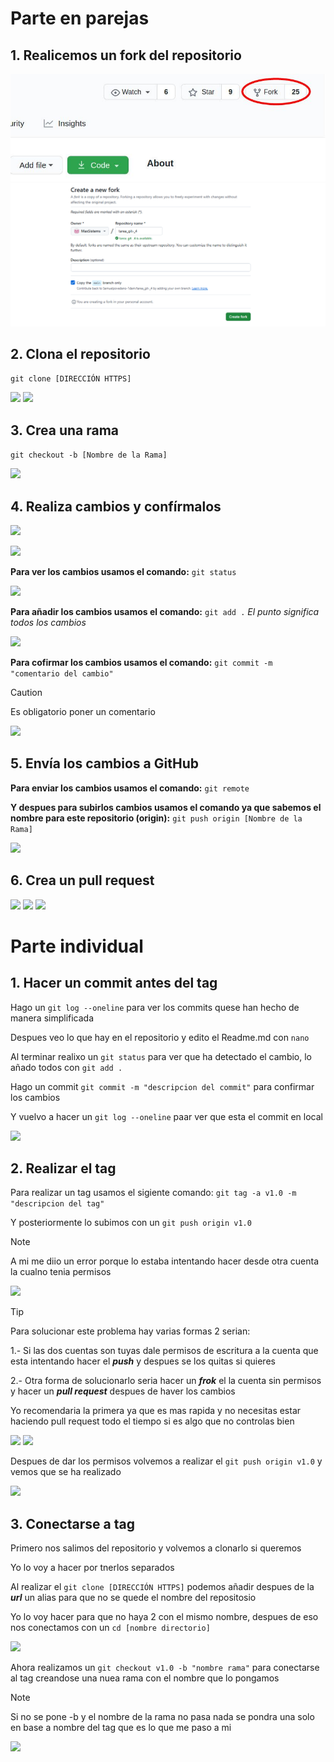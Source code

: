 # Parte en parejas

## 1. Realicemos un fork del repositorio
![](/pullReq_tag/fotos/fork.jpg)
![](/pullReq_tag/fotos/1.png)

## 2. Clona el repositorio
```git clone [DIRECCIÓN HTTPS]```

![](/pullReq_tag/fotos/2.png)
![](/pullReq_tag/fotos/3.png)

## 3. Crea una rama
```git checkout -b [Nombre de la Rama]```

![](/pullReq_tag/fotos/4.png)

## 4. Realiza cambios y confírmalos

![](/pullReq_tag/fotos/5.png)

![](/pullReq_tag/fotos/6.png)

**Para ver los cambios usamos el comando:** ```git status```

![](/pullReq_tag/fotos/7.png)

**Para añadir los cambios usamos el comando:** ```git add .``` *El punto significa todos los cambios*

![](/pullReq_tag/fotos/8.png)

**Para cofirmar los cambios usamos el comando:** ```git commit -m "comentario del cambio"```
> [!CAUTION]
> Es obligatorio poner un comentario

![](/pullReq_tag/fotos/9.png)

## 5. Envía los cambios a GitHub
**Para enviar los cambios usamos el comando:** ```git remote```

**Y despues para subirlos cambios usamos el comando ya que sabemos el nombre para este repositorio (origin):** ```git push origin [Nombre de la Rama]```

![](/pullReq_tag/fotos/10.png)

## 6. Crea un pull request
![](/pullReq_tag/fotos/pullReq.jpg)
![](/pullReq_tag/fotos/11.png)
![](/pullReq_tag/fotos/12.png)

# Parte individual
## 1. Hacer un commit antes del tag
Hago un ```git log --oneline``` para ver los commits quese han hecho de manera simplificada

Despues veo lo que hay en el repositorio y edito el Readme.md con ```nano```

Al terminar realixo un ```git status``` para ver que ha detectado el cambio, lo añado todos con ```git add .```

Hago un commit ```git commit -m "descripcion del commit"``` para confirmar los cambios

Y vuelvo a hacer un ```git log --oneline``` paar ver que esta el commit en local

![](/pullReq_tag/fotos_individual/1.png)

## 2. Realizar el tag
Para realizar un tag usamos el sigiente comando: ```git tag -a v1.0 -m "descripcion del tag"```

Y posteriormente lo subimos con un ```git push origin v1.0```

> [!NOTE]
> A mi me diio un error porque lo estaba intentando hacer desde otra cuenta la cualno tenia permisos

![](/pullReq_tag/fotos_individual/2.png)

> [!TIP]
> Para solucionar este problema hay varias formas 2 serian:
> 
>   1.- Si las dos cuentas son tuyas dale permisos de escritura a la cuenta que esta intentando hacer el ***push*** y despues se los quitas si quieres
> 
>   2.- Otra forma de solucionarlo seria hacer un ***frok*** el la cuenta sin permisos y hacer un ***pull request*** despues de haver los cambios
> 
> Yo recomendaria la primera ya que es mas rapida y no necesitas estar haciendo pull request todo el tiempo si es algo que no controlas bien

![](/pullReq_tag/fotos_individual/4.png)
![](/pullReq_tag/fotos_individual/5.png)

Despues de dar los permisos volvemos a realizar el ```git push origin v1.0``` y vemos que se ha realizado

![](/pullReq_tag/fotos_individual/3.png)

## 3. Conectarse a tag
Primero nos salimos del repositorio y volvemos a clonarlo si queremos

Yo lo voy a hacer por tnerlos separados

Al realizar el ```git clone [DIRECCIÓN HTTPS]``` podemos añadir despues de la ***url*** un alias para que no se quede el nombre del repositosio

Yo lo voy hacer para que no haya 2 con el mismo nombre, despues de eso nos conectamos con un ```cd [nombre directorio]```

![](/pullReq_tag/fotos_individual/6.png)

Ahora realizamos un ```git checkout v1.0 -b "nombre rama"``` para conectarse al tag creandose una nuea rama con el nombre que lo pongamos 

> [!NOTE]
> Si no se pone -b y el nombre de la rama no pasa nada se pondra una solo en base a nombre del tag que es lo que me paso a mi

![](/pullReq_tag/fotos_individual/7.png)

